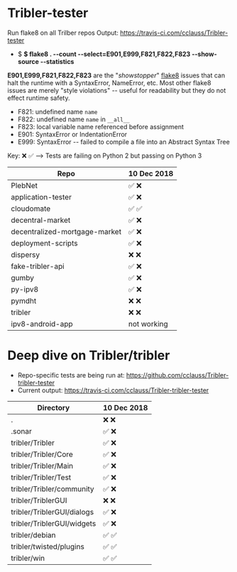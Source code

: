 # Tribler-tester
Run flake8 on all Trilber repos
Output: https://travis-ci.com/cclauss/Tribler-tester

* $ __$ flake8 . --count --select=E901,E999,F821,F822,F823 --show-source --statistics__

__E901,E999,F821,F822,F823__ are the "_showstopper_" [flake8](http://flake8.pycqa.org) issues that can halt the runtime with a SyntaxError, NameError, etc. Most other flake8 issues are merely "style violations" -- useful for readability but they do not effect runtime safety.
* F821: undefined name `name`
* F822: undefined name `name` in `__all__`
* F823: local variable name referenced before assignment
* E901: SyntaxError or IndentationError
* E999: SyntaxError -- failed to compile a file into an Abstract Syntax Tree

Key: ❌ ✅ --> Tests are failing on Python 2 but passing on Python 3

| Repo | 10 Dec 2018 |
| --- | --- |
| PlebNet | ✅ ❌ | 
| application-tester | ✅ ❌ |
| cloudomate | ✅ ✅ |
| decentral-market | ✅ ❌ |
| decentralized-mortgage-market | ✅ ❌ |
| deployment-scripts | ✅ ❌ |
| dispersy | ❌ ❌ |
| fake-tribler-api | ✅ ❌ |
| gumby | ✅ ❌ |
| py-ipv8 | ✅ ❌ |
| pymdht | ❌ ❌ |
| tribler | ❌ ❌ |
| ipv8-android-app | not working |

# Deep dive on Tribler/tribler
* Repo-specific tests are being run at: https://github.com/cclauss/Tribler-tribler-tester
* Current output: https://travis-ci.com/cclauss/Tribler-tribler-tester

| Directory | 10 Dec 2018 |
| --- | --- |
| . | ❌ ❌ | 
| .sonar | ✅ ❌ | 
| tribler/Tribler | ✅ ❌ |
| tribler/Tribler/Core | ✅ ❌ |
| tribler/Tribler/Main | ✅ ❌ |
| tribler/Tribler/Test | ✅ ❌ |
| tribler/Tribler/community | ✅ ❌ |
| tribler/TriblerGUI | ❌ ❌ |
| tribler/TriblerGUI/dialogs | ✅ ❌ |
| tribler/TriblerGUI/widgets | ✅ ❌ |
| tribler/debian | ✅ ✅ |
| tribler/twisted/plugins | ✅ ✅ |
| tribler/win | ✅ ✅ |


